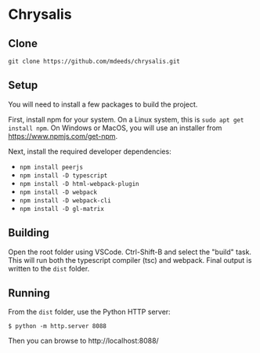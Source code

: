 # Chrysalis

## Clone

`git clone https://github.com/mdeeds/chrysalis.git`

## Setup

You will need to install a few packages to build the project.

First, install npm for your system.  On a Linux system, this is 
`sudo apt get install npm`.  On Windows or MacOS, you will use an installer
from https://www.npmjs.com/get-npm.

Next, install the required developer dependencies:

* `npm install peerjs`
* `npm install -D typescript`
* `npm install -D html-webpack-plugin`
* `npm install -D webpack`
* `npm install -D webpack-cli`
* `npm install -D gl-matrix`

## Building

Open the root folder using VSCode.  Ctrl-Shift-B and select the "build" task.
This will run both the typescript compiler (tsc) and webpack.  Final output is
written to the `dist` folder.

## Running

From the `dist` folder, use the Python HTTP server:

`$ python -m http.server 8088`

Then you can browse to http://localhost:8088/



